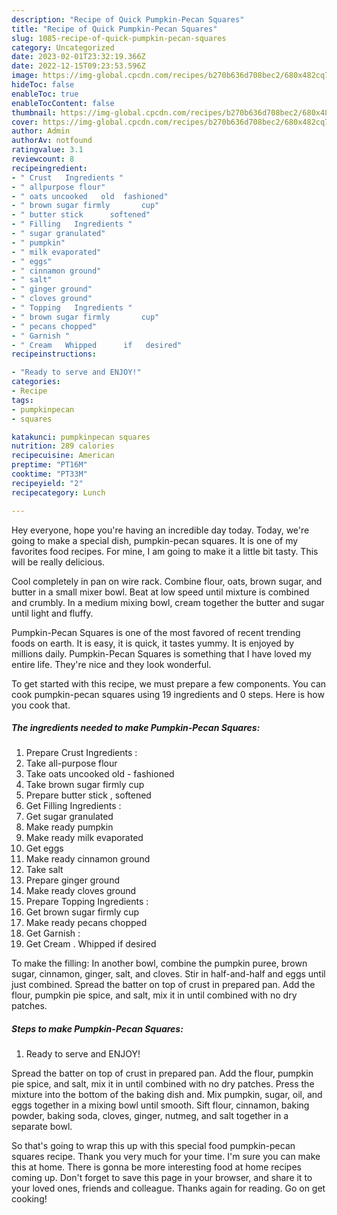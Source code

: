 ```yaml
---
description: "Recipe of Quick Pumpkin-Pecan Squares"
title: "Recipe of Quick Pumpkin-Pecan Squares"
slug: 1085-recipe-of-quick-pumpkin-pecan-squares
category: Uncategorized
date: 2023-02-01T23:32:19.366Z
date: 2022-12-15T09:23:53.596Z
image: https://img-global.cpcdn.com/recipes/b270b636d708bec2/680x482cq70/pumpkin-pecan-squares-recipe-main-photo.jpg
hideToc: false
enableToc: true
enableTocContent: false
thumbnail: https://img-global.cpcdn.com/recipes/b270b636d708bec2/680x482cq70/pumpkin-pecan-squares-recipe-main-photo.jpg
cover: https://img-global.cpcdn.com/recipes/b270b636d708bec2/680x482cq70/pumpkin-pecan-squares-recipe-main-photo.jpg
author: Admin
authorAv: notfound
ratingvalue: 3.1
reviewcount: 8
recipeingredient:
- " Crust   Ingredients "
- " allpurpose flour"
- " oats uncooked   old  fashioned"
- " brown sugar firmly       cup"
- " butter stick      softened"
- " Filling   Ingredients "
- " sugar granulated"
- " pumpkin"
- " milk evaporated"
- " eggs"
- " cinnamon ground"
- " salt"
- " ginger ground"
- " cloves ground"
- " Topping   Ingredients "
- " brown sugar firmly       cup"
- " pecans chopped"
- " Garnish "
- " Cream   Whipped      if   desired"
recipeinstructions:

- "Ready to serve and ENJOY!"
categories:
- Recipe
tags:
- pumpkinpecan
- squares

katakunci: pumpkinpecan squares 
nutrition: 289 calories
recipecuisine: American
preptime: "PT16M"
cooktime: "PT33M"
recipeyield: "2"
recipecategory: Lunch

---
```



Hey everyone, hope you're having an incredible day today. Today, we're going to make a special dish, pumpkin-pecan squares. It is one of my favorites food recipes. For mine, I am going to make it a little bit tasty. This will be really delicious.

Cool completely in pan on wire rack. Combine flour, oats, brown sugar, and butter in a small mixer bowl. Beat at low speed until mixture is combined and crumbly. In a medium mixing bowl, cream together the butter and sugar until light and fluffy.

Pumpkin-Pecan Squares is one of the most favored of recent trending foods on earth. It is easy, it is quick, it tastes yummy. It is enjoyed by millions daily. Pumpkin-Pecan Squares is something that I have loved my entire life. They're nice and they look wonderful.


To get started with this recipe, we must prepare a few components. You can cook pumpkin-pecan squares using 19 ingredients and 0 steps. Here is how you cook that.

<!--inarticleads1-->

##### The ingredients needed to make Pumpkin-Pecan Squares:

1. Prepare  Crust   Ingredients :
1. Take  all-purpose flour
1. Take  oats uncooked   old - fashioned
1. Take  brown sugar firmly       cup
1. Prepare  butter stick    ,  softened
1. Get  Filling   Ingredients :
1. Get  sugar granulated
1. Make ready  pumpkin
1. Make ready  milk evaporated
1. Get  eggs
1. Make ready  cinnamon ground
1. Take  salt
1. Prepare  ginger ground
1. Make ready  cloves ground
1. Prepare  Topping   Ingredients :
1. Get  brown sugar firmly       cup
1. Make ready  pecans chopped
1. Get  Garnish :
1. Get  Cream .  Whipped      if   desired


To make the filling: In another bowl, combine the pumpkin puree, brown sugar, cinnamon, ginger, salt, and cloves. Stir in half-and-half and eggs until just combined. Spread the batter on top of crust in prepared pan. Add the flour, pumpkin pie spice, and salt, mix it in until combined with no dry patches. 

<!--inarticleads2-->

##### Steps to make Pumpkin-Pecan Squares:


1. Ready to serve and ENJOY!

Spread the batter on top of crust in prepared pan. Add the flour, pumpkin pie spice, and salt, mix it in until combined with no dry patches. Press the mixture into the bottom of the baking dish and. Mix pumpkin, sugar, oil, and eggs together in a mixing bowl until smooth. Sift flour, cinnamon, baking powder, baking soda, cloves, ginger, nutmeg, and salt together in a separate bowl. 

So that's going to wrap this up with this special food pumpkin-pecan squares recipe. Thank you very much for your time. I'm sure you can make this at home. There is gonna be more interesting food at home recipes coming up. Don't forget to save this page in your browser, and share it to your loved ones, friends and colleague. Thanks again for reading. Go on get cooking!
